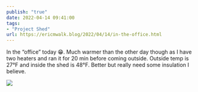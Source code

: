 ```yaml
---
publish: "true"
date: 2022-04-14 09:41:00
tags:
- "Project Shed"
url: https://ericmwalk.blog/2022/04/14/in-the-office.html
---
```

In the “office” today 😁. Much warmer than the other day though as I have two heaters and ran it for 20 min before coming outside. Outside temp is 27°F and inside the shed is 48°F. Better but really need some insulation I believe.


![](https://ericmwalk.blog/uploads/2022/f69bab67aa.jpg)